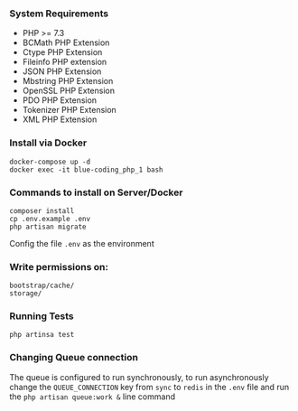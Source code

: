 ### System Requirements

- PHP >= 7.3
- BCMath PHP Extension
- Ctype PHP Extension
- Fileinfo PHP extension
- JSON PHP Extension
- Mbstring PHP Extension
- OpenSSL PHP Extension
- PDO PHP Extension
- Tokenizer PHP Extension
- XML PHP Extension

### Install via Docker
    docker-compose up -d
    docker exec -it blue-coding_php_1 bash

### Commands to install on Server/Docker
    composer install
    cp .env.example .env
    php artisan migrate
Config the file `.env` as the environment

### Write permissions on:
    bootstrap/cache/
    storage/

### Running Tests
    php artinsa test

### Changing Queue connection
The queue is configured to run synchronously, to run asynchronously change the `QUEUE_CONNECTION` key from `sync` to `redis` in the `.env` file and run the `php artisan queue:work &` line command
